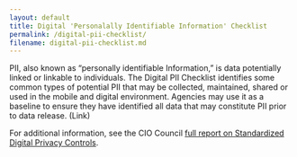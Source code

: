 ```yaml
---
layout: default
title: Digital 'Personalally Identifiable Information' Checklist
permalink: /digital-pii-checklist/
filename: digital-pii-checklist.md
---
```


PII, also known as “personally identifiable Information,” is data potentially linked or linkable to individuals. The Digital PII Checklist identifies some common types of potential PII that may be collected, maintained, shared or used in the mobile and digital environment. Agencies may use it as a baseline to ensure they have identified all data that may constitute PII prior to data release.  (Link)
 
For additional information, see the CIO Council [full report on Standardized Digital Privacy Controls](https://cio.gov/wp-content/uploads/downloads/2012/12/Standardized_Digital_Privacy_Controls.pdf).

